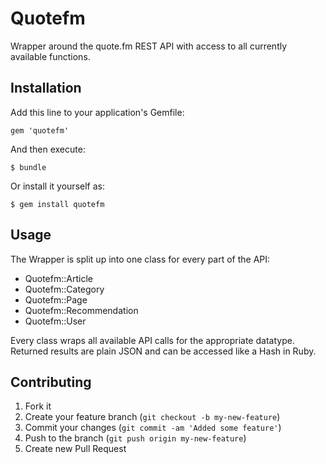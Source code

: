 # Quotefm

Wrapper around the quote.fm REST API with access to all currently available functions.

## Installation

Add this line to your application's Gemfile:

    gem 'quotefm'

And then execute:

    $ bundle

Or install it yourself as:

    $ gem install quotefm

## Usage

The Wrapper is split up into one class for every part of the API:

* Quotefm::Article
* Quotefm::Category
* Quotefm::Page
* Quotefm::Recommendation
* Quotefm::User

Every class wraps all available API calls for the appropriate datatype.
Returned results are plain JSON and can be accessed like a Hash in Ruby.

## Contributing

1. Fork it
2. Create your feature branch (`git checkout -b my-new-feature`)
3. Commit your changes (`git commit -am 'Added some feature'`)
4. Push to the branch (`git push origin my-new-feature`)
5. Create new Pull Request

